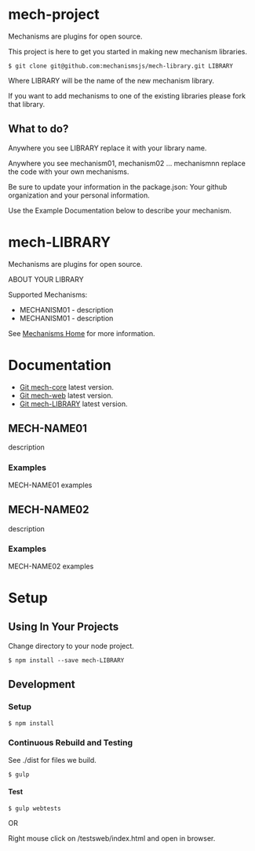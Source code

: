 # mech-project

Mechanisms are plugins for open source.

This project is here to get you started in making new mechanism libraries.

    $ git clone git@github.com:mechanismsjs/mech-library.git LIBRARY

Where LIBRARY will be the name of the new mechanism library.

If you want to add mechanisms to one of the existing libraries please fork that library.

## What to do?

Anywhere you see LIBRARY replace it with your library name.

Anywhere you see mechanism01, mechanism02 ... mechanismnn replace the code with your own mechanisms.

Be sure to update your information in the package.json: Your github organization and your personal information.

Use the Example Documentation below to describe your mechanism.

# mech-LIBRARY

Mechanisms are plugins for open source.

ABOUT YOUR LIBRARY

Supported Mechanisms:

* MECHANISM01 - description
* MECHANISM01 - description

See [Mechanisms Home](https://github.com/mechanisms/mech) for more information.

# Documentation

* [Git mech-core](https://github.com/mechanismsjs/mech-core) latest version.
* [Git mech-web](https://github.com/mechanismsjs/mech-web) latest version.
* [Git mech-LIBRARY](https://github.com/mechanismsjs/mech-LIBRARY) latest version.

## MECH-NAME01

description

### Examples

MECH-NAME01 examples

## MECH-NAME02

description

### Examples

MECH-NAME02 examples

# Setup

## Using In Your Projects

Change directory to your node project.

    $ npm install --save mech-LIBRARY

## Development

### Setup

    $ npm install
    
### Continuous Rebuild and Testing

See ./dist for files we build.

    $ gulp

#### Test

    $ gulp webtests

OR

Right mouse click on /testsweb/index.html and open in browser.